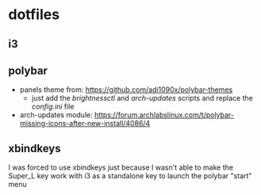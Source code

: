 # dotfiles

## i3

## polybar

- panels theme from: https://github.com/adi1090x/polybar-themes 
	- just add the *brightnessctl* and *arch-updates* scripts and replace the *config.ini* file
- arch-updates module: https://forum.archlabslinux.com/t/polybar-missing-icons-after-new-install/4086/4

## xbindkeys

I was forced to use xbindkeys just because I wasn't able to make the Super_L key work with i3 as a standalone key to launch the polybar "start" menu